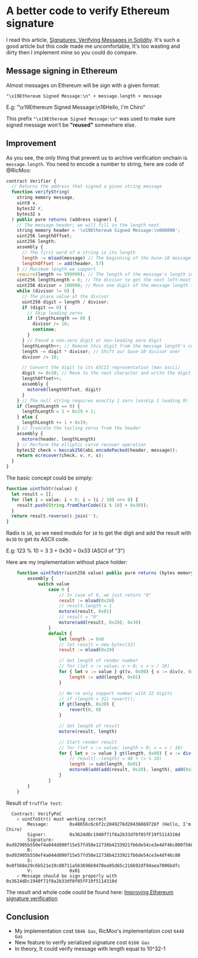 # A better code to verify Ethereum signature

I read this article, [Signatures: Verifying Messages in Solidity](https://blog.ricmoo.com/verifying-messages-in-solidity-50a94f82b2ca). It's such a good article but this code made me uncomfortable, It's too wasting and dirty then I implement mine so you could do compare.

## Message signing in Ethereum

Almost messages on Ethereum will be sign with a given format:

```
"\x19Ethereum Signed Message:\n" + message.length + message
```

E.g: "\x19Ethereum Signed Message:\n16Hello, I'm Chiro"

This prefix `"\x19Ethereum Signed Message:\n"` was used to make sure signed message won't be **"reused"** somewhere else.

## Improvement

As you see, the only thing that prevent us to archive verification onchain is `message.length`. You need to encode a number to string, here are code of @RicMoo:

```js
contract Verifier {
  // Returns the address that signed a given string message
  function verifyString(
    string memory message,
    uint8 v,
    bytes32 r,
    bytes32 s
  ) public pure returns (address signer) {
    // The message header; we will fill in the length next
    string memory header = '\x19Ethereum Signed Message:\n000000';
    uint256 lengthOffset;
    uint256 length;
    assembly {
      // The first word of a string is its length
      length := mload(message) // The beginning of the base-10 message length in the prefix
      lengthOffset := add(header, 57)
    } // Maximum length we support
    require(length <= 999999); // The length of the message's length in base-10
    uint256 lengthLength = 0; // The divisor to get the next left-most message length digit
    uint256 divisor = 100000; // Move one digit of the message length to the right at a time
    while (divisor != 0) {
      // The place value at the divisor
      uint256 digit = length / divisor;
      if (digit == 0) {
        // Skip leading zeros
        if (lengthLength == 0) {
          divisor /= 10;
          continue;
        }
      } // Found a non-zero digit or non-leading zero digit
      lengthLength++; // Remove this digit from the message length's current value
      length -= digit * divisor; // Shift our base-10 divisor over
      divisor /= 10;

      // Convert the digit to its ASCII representation (man ascii)
      digit += 0x30; // Move to the next character and write the digit
      lengthOffset++;
      assembly {
        mstore8(lengthOffset, digit)
      }
    } // The null string requires exactly 1 zero (unskip 1 leading 0)
    if (lengthLength == 0) {
      lengthLength = 1 + 0x19 + 1;
    } else {
      lengthLength += 1 + 0x19;
    } // Truncate the tailing zeros from the header
    assembly {
      mstore(header, lengthLength)
    } // Perform the elliptic curve recover operation
    bytes32 check = keccak256(abi.encodePacked(header, message));
    return ecrecover(check, v, r, s);
  }
}
```

The basic concept could be simply:

```js
function uintToStr(value) {
  let result = [];
  for (let i = value; i > 0; i = (i / 10) >>> 0) {
    result.push(String.fromCharCode((i % 10) + 0x30));
  }
  return result.reverse().join('');
}
```

Radix is `10`, so we need modulo for `10` to get the digit and add the result with `0x30` to get its ASCII code.

E.g:
123 % 10 = 3
3 + 0x30 = 0x33 (ASCII of "3")

Here are my implementation without place holder: 

```js
    function uintToStr(uint256 value) public pure returns (bytes memory result) {
        assembly {
            switch value
                case 0 {
                    // In case of 0, we just return "0"
                    result := mload(0x20)
                    // result.length = 1
                    mstore(result, 0x01)
                    // result = "0"
                    mstore(add(result, 0x20), 0x30)
                }
                default {
                    let length := 0x0
                    // let result = new bytes(32)
                    result := mload(0x20)

                    // Get length of render number
                    // for (let v := value; v > 0; v = v / 10)
                    for { let v := value } gt(v, 0x00) { v := div(v, 0x0a) } {
                        length := add(length, 0x01)
                    }

                    // We're only support number with 32 digits
                    // if (length > 32) revert();
                    if gt(length, 0x20) {
                        revert(0, 0)
                    }

                    // Set length of result
                    mstore(result, length)

                    // Start render result
                    // for (let v := value; length > 0; v = v / 10)
                    for { let v := value } gt(length, 0x00) { v := div(v, 0x0a) } {
                        // result[--length] = 48 + (v % 10)
                        length := sub(length, 0x01)
                        mstore8(add(add(result, 0x20), length), add(0x30, mod(v, 0x0a)))
                    }
                }
        }
    }
```

Result of `truffle test`:

```
  Contract: VerifyPoC
    ✓ uintToStr() must working correct
        Message:        0x48656c6c6f2c2049276d20436869726f (Hello, I'm Chiro)
        Signer:         0x3624dDc1940f71f8a2b33df0f85fF19f5114310d
        Signature:      0xd92905b550ef4a044d890f15e57fd58e12738b4233921fb6de54ce3e4df46c800f568e29c6b521e19c80711a563696b9478ea05d65c216692df94aea7006bdfc01
        R:              0xd92905b550ef4a044d890f15e57fd58e12738b4233921fb6de54ce3e4df46c80
        S:              0x0f568e29c6b521e19c80711a563696b9478ea05d65c216692df94aea7006bdfc
        V:              0x01
    ✓ Message should be sign properly with 0x3624dDc1940f71f8a2b33df0f85fF19f5114310d
```

The result and whole code could be found here: [Improving Ethereum signature verification](https://github.com/chiro-hiro/examples/tree/master/solidity/verify-signature)

## Conclusion

- My implementation cost `5846 Gas`, RicMoo's implementation cost `6440 Gas`
- New feature to verify serialized signature cost `6160 Gas`
- In theory, It could verify message with length equal to 10^32-1